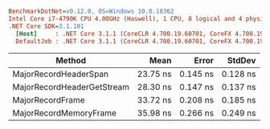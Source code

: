 ``` ini

BenchmarkDotNet=v0.12.0, OS=Windows 10.0.18362
Intel Core i7-4790K CPU 4.00GHz (Haswell), 1 CPU, 8 logical and 4 physical cores
.NET Core SDK=3.1.101
  [Host]     : .NET Core 3.1.1 (CoreCLR 4.700.19.60701, CoreFX 4.700.19.60801), X64 RyuJIT
  DefaultJob : .NET Core 3.1.1 (CoreCLR 4.700.19.60701, CoreFX 4.700.19.60801), X64 RyuJIT


```
|                     Method |     Mean |    Error |   StdDev |
|--------------------------- |---------:|---------:|---------:|
|      MajorRecordHeaderSpan | 23.75 ns | 0.145 ns | 0.128 ns |
| MajorRecordHeaderGetStream | 28.30 ns | 0.147 ns | 0.137 ns |
|           MajorRecordFrame | 33.72 ns | 0.208 ns | 0.185 ns |
|     MajorRecordMemoryFrame | 35.98 ns | 0.266 ns | 0.249 ns |
